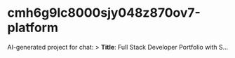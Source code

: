 # cmh6g9lc8000sjy048z870ov7-platform
AI-generated project for chat: > **Title**: Full Stack Developer Portfolio with S...
